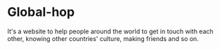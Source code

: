 # Global-hop
It's a website to help people around the world to get in touch with each other, knowing other countries' culture, making friends and so on.

